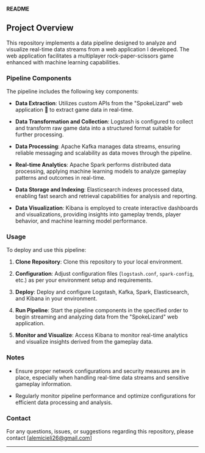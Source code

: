 **README**

## Project Overview

This repository implements a data pipeline designed to analyze and visualize real-time data streams from a web application I developed. The web application facilitates a multiplayer rock-paper-scissors game enhanced with machine learning capabilities.

### Pipeline Components

The pipeline includes the following key components:

- **Data Extraction**: Utilizes custom APIs from the "SpokeLizard" web application 🦎 to extract game data in real-time.

- **Data Transformation and Collection**: Logstash is configured to collect and transform raw game data into a structured format suitable for further processing.

- **Data Processing**: Apache Kafka manages data streams, ensuring reliable messaging and scalability as data moves through the pipeline.

- **Real-time Analytics**: Apache Spark performs distributed data processing, applying machine learning models to analyze gameplay patterns and outcomes in real-time.

- **Data Storage and Indexing**: Elasticsearch indexes processed data, enabling fast search and retrieval capabilities for analysis and reporting.

- **Data Visualization**: Kibana is employed to create interactive dashboards and visualizations, providing insights into gameplay trends, player behavior, and machine learning model performance.

### Usage

To deploy and use this pipeline:

1. **Clone Repository**: Clone this repository to your local environment.
   
2. **Configuration**: Adjust configuration files (`logstash.conf`, `spark-config`, etc.) as per your environment setup and requirements.

3. **Deploy**: Deploy and configure Logstash, Kafka, Spark, Elasticsearch, and Kibana in your environment.

4. **Run Pipeline**: Start the pipeline components in the specified order to begin streaming and analyzing data from the "SpokeLizard" web application.

5. **Monitor and Visualize**: Access Kibana to monitor real-time analytics and visualize insights derived from the gameplay data.

### Notes

- Ensure proper network configurations and security measures are in place, especially when handling real-time data streams and sensitive gameplay information.

- Regularly monitor pipeline performance and optimize configurations for efficient data processing and analysis.

### Contact

For any questions, issues, or suggestions regarding this repository, please contact [alemicieli26@gmail.com]

---

